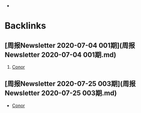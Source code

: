 - 

# Backlinks
## [周报Newsletter 2020-07-04 001期](周报Newsletter 2020-07-04 001期.md)

1. [Conor](Conor.md)

## [周报Newsletter 2020-07-25 003期](周报Newsletter 2020-07-25 003期.md)
- [Conor](Conor.md)

